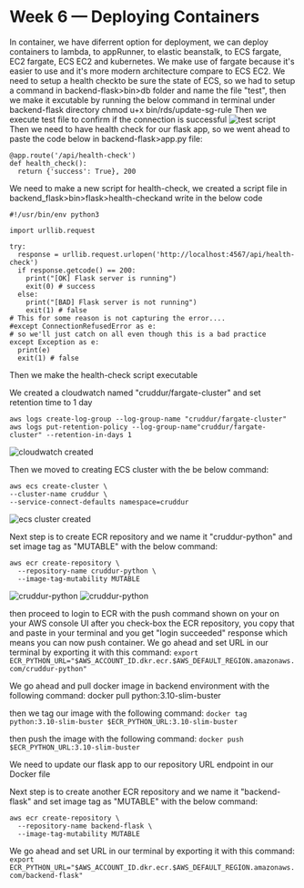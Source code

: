 # Week 6 — Deploying Containers
 In container, we have diferrent option for deployment, we can deploy containers to lambda, to appRunner, to elastic beanstalk, to ECS fargate, EC2 fargate, ECS EC2 and kubernetes. We make use of fargate because it's easier to use and it's more modern architecture compare to ECS EC2.
  We need to setup a health checkto be sure the state of ECS, so we had to setup a command in backend-flask>bin>db folder and name the file "test", then we make it excutable by running the below command in terminal under backend-flask directory
 chmod u+x bin/rds/update-sg-rule
Then we execute test file to confirm if the connection is successful
![test script](https://github.com/KingWhales/aws-bootcamp-cruddur-2023/assets/111932225/0cb29ac3-2323-4170-ab5a-6ccad3b864dc)
Then we need to have health check for our flask app, so we went ahead to paste the code below in backend-flask>app.py file:

```
@app.route('/api/health-check')
def health_check():
  return {'success': True}, 200
```

We need to make a new script for health-check, we created a script file in backend_flask>bin>flask>health-checkand write in the below code

```
#!/usr/bin/env python3

import urllib.request

try:
  response = urllib.request.urlopen('http://localhost:4567/api/health-check')
  if response.getcode() == 200:
    print("[OK] Flask server is running")
    exit(0) # success
  else:
    print("[BAD] Flask server is not running")
    exit(1) # false
# This for some reason is not capturing the error....
#except ConnectionRefusedError as e:
# so we'll just catch on all even though this is a bad practice
except Exception as e:
  print(e)
  exit(1) # false
```

Then we make the health-check script executable

We created a cloudwatch named "cruddur/fargate-cluster" and set retention time to 1 day

```
aws logs create-log-group --log-group-name "cruddur/fargate-cluster"
aws logs put-retention-policy --log-group-name"cruddur/fargate-cluster" --retention-in-days 1
```
![cloudwatch created](https://github.com/KingWhales/aws-bootcamp-cruddur-2023/assets/111932225/55da6547-c95e-4e38-930e-b91b059908dd)

Then we moved to creating ECS cluster with the be below command:

```
aws ecs create-cluster \
--cluster-name cruddur \
--service-connect-defaults namespace=cruddur
```
![ecs cluster created](https://github.com/KingWhales/aws-bootcamp-cruddur-2023/assets/111932225/16fa169c-a5ae-4424-9bb5-a054629449ab)


Next step is to create ECR repository and we name it "cruddur-python" and set image tag as "MUTABLE"  with the below command:
```
aws ecr create-repository \
  --repository-name cruddur-python \
  --image-tag-mutability MUTABLE
```
![cruddur-python](https://github.com/KingWhales/aws-bootcamp-cruddur-2023/assets/111932225/55564eeb-9c76-4353-ad3f-30bfa22361b9)
![cruddur-python](https://github.com/KingWhales/aws-bootcamp-cruddur-2023/assets/111932225/c000a34a-8ead-4a10-941e-b62758588c1a)

then proceed to login to ECR with the push command shown on your on your AWS console UI after you check-box the ECR repository, you copy that and paste in your terminal and you get "login succeeded" response which means you can now push container. We go ahead and set  URL in our terminal by exporting it with this command:
`export ECR_PYTHON_URL="$AWS_ACCOUNT_ID.dkr.ecr.$AWS_DEFAULT_REGION.amazonaws.com/cruddur-python"`

We go ahead and pull docker image in backend environment with the following command:
docker pull python:3.10-slim-buster

then we tag  our image with the following command:
`docker tag python:3.10-slim-buster $ECR_PYTHON_URL:3.10-slim-buster`
 
then push the image with the following command:
`docker push $ECR_PYTHON_URL:3.10-slim-buster`

We need to update our flask app to our repository URL endpoint in our Docker file

Next step is to create another ECR repository and we name it "backend-flask" and set image tag as "MUTABLE"  with the below command:
```
aws ecr create-repository \
  --repository-name backend-flask \
  --image-tag-mutability MUTABLE
```

We go ahead and set  URL in our terminal by exporting it with this command:
`export ECR_PYTHON_URL="$AWS_ACCOUNT_ID.dkr.ecr.$AWS_DEFAULT_REGION.amazonaws.com/backend-flask"`

